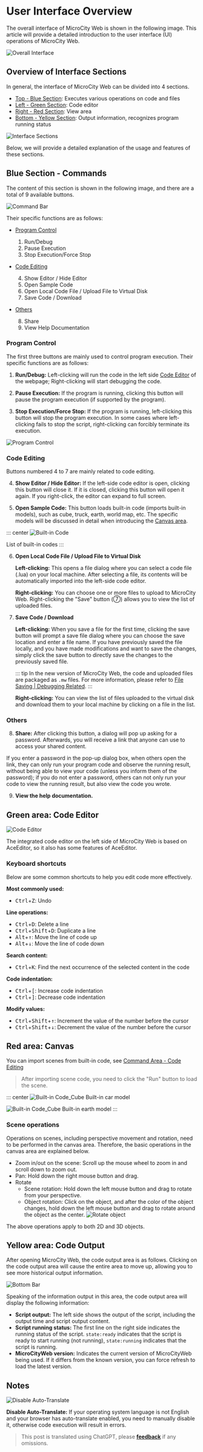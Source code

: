# User Interface Overview
The overall interface of MicroCity Web is shown in the following image. This article will provide a detailed introduction to the user interface (UI) operations of MicroCity Web.

![Overall Interface](../../images/note/MicroCityWeb/WebUIOverview.png)

## Overview of Interface Sections
In general, the interface of MicroCity Web can be divided into 4 sections.
* [Top - Blue Section](#blue-section-commands): Executes various operations on code and files
* [Left - Green Section](#green-section-code-editor): Code editor
* [Right - Red Section](#red-section-canvas): View area
* [Bottom - Yellow Section](#yellow-section-code-output): Output information, recognizes program running status

![Interface Sections](../../images/note/MicroCityWeb/WebUIParts.png)

Below, we will provide a detailed explanation of the usage and features of these sections.

## Blue Section - Commands
The content of this section is shown in the following image, and there are a total of 9 available buttons.

![Command Bar](../../images/note/MicroCityWeb/CommandBar.png)

Their specific functions are as follows:
- [Program Control](#program-control)

  1. Run/Debug
  2. Pause Execution
  3. Stop Execution/Force Stop

- [Code Editing](#code-editing)

  4. Show Editor / Hide Editor
  5. Open Sample Code
  6. Open Local Code File / Upload File to Virtual Disk
  7. Save Code / Download

- [Others](#others)

  8. Share
  9. View Help Documentation

### Program Control
The first three buttons are mainly used to control program execution. Their specific functions are as follows:

1. **Run/Debug:** Left-clicking will run the code in the left side [Code Editor](#green-code-editor) of the webpage; Right-clicking will start debugging the code.

2. **Pause Execution:** If the program is running, clicking this button will pause the program execution (if supported by the program).

3. **Stop Execution/Force Stop:** If the program is running, left-clicking this button will stop the program execution. In some cases where left-clicking fails to stop the script, right-clicking can forcibly terminate its execution.

![Program Control](../../images/note/MicroCityWeb/RunCode.gif)

### Code Editing
Buttons numbered 4 to 7 are mainly related to code editing.

4. **Show Editor / Hide Editor:** If the left-side code editor is open, clicking this button will close it. If it is closed, clicking this button will open it again. If you right-click, the editor can expand to full screen.

5. **Open Sample Code:** This button loads built-in code (imports built-in models), such as cube, truck, earth, world map, etc. The specific models will be discussed in detail when introducing the [Canvas area](#red-canvas-area).

::: center
![Built-in Code](../../images/note/MicroCityWeb/Presets.png)

List of built-in codes
:::

6. **Open Local Code File / Upload File to Virtual Disk**

   **Left-clicking:** This opens a file dialog where you can select a code file (.lua) on your local machine. After selecting a file, its contents will be automatically imported into the left-side code editor.

   **Right-clicking:** You can choose one or more files to upload to MicroCity Web. Right-clicking the "Save" button (⑦) allows you to view the list of uploaded files.

7. **Save Code / Download**

   **Left-clicking:** When you save a file for the first time, clicking the save button will prompt a save file dialog where you can choose the save location and enter a file name. If you have previously saved the file locally, and you have made modifications and want to save the changes, simply click the save button to directly save the changes to the previously saved file.

   ::: tip
   In the new version of MicroCity Web, the code and uploaded files are packaged as `.mw` files.
   For more information, please refer to [File Saving | Debugging Related](./debug.md/#file-saving).
   :::

   **Right-clicking:** You can view the list of files uploaded to the virtual disk and download them to your local machine by clicking on a file in the list.

### Others
8. **Share:** After clicking this button, a dialog will pop up asking for a password. Afterwards, you will receive a link that anyone can use to access your shared content.

If you enter a password in the pop-up dialog box, when others open the link, they can only run your program code and observe the running result, without being able to view your code (unless you inform them of the password); if you do not enter a password, others can not only run your code to view the running result, but also view the code you wrote.

9. **View the help documentation.**

## Green area: Code Editor
![Code Editor](../../images/note/MicroCityWeb/AceEditor.png)

The integrated code editor on the left side of MicroCity Web is based on AceEditor, so it also has some features of AceEditor.

### Keyboard shortcuts
Below are some common shortcuts to help you edit code more effectively.

**Most commonly used:**
* <kbd>Ctrl</kbd>+<kbd>Z</kbd>: Undo

**Line operations:**
* <kbd>Ctrl</kbd>+<kbd>D</kbd>: Delete a line
* <kbd>Ctrl</kbd>+<kbd>Shift</kbd>+<kbd>D</kbd>: Duplicate a line
* <kbd>Alt</kbd>+<kbd>↑</kbd>: Move the line of code up
* <kbd>Alt</kbd>+<kbd>↓</kbd>: Move the line of code down

**Search content:**
* <kbd>Ctrl</kbd>+<kbd>K</kbd>: Find the next occurrence of the selected content in the code

**Code indentation:**
* <kbd>Ctrl</kbd>+<kbd>[</kbd>: Increase code indentation
* <kbd>Ctrl</kbd>+<kbd>]</kbd>: Decrease code indentation

**Modify values:**
* <kbd>Ctrl</kbd>+<kbd>Shift</kbd>+<kbd>↑</kbd>: Increment the value of the number before the cursor
* <kbd>Ctrl</kbd>+<kbd>Shift</kbd>+<kbd>↓</kbd>: Decrement the value of the number before the cursor


## Red area: Canvas
You can import scenes from built-in code, see [Command Area - Code Editing](#代码编辑)
> After importing scene code, you need to click the "Run" button to load the scene.

::: center
![Built-in Code_Cube](../../images/note/MicroCityWeb/Preset_Truck.png)
Built-in car model

![Built-in Code_Cube](../../images/note/MicroCityWeb/Preset_Earth.png)
Built-in earth model
:::

### Scene operations
Operations on scenes, including perspective movement and rotation, need to be performed in the canvas area. Therefore, the basic operations in the canvas area are explained below.
* Zoom in/out on the scene: Scroll up the mouse wheel to zoom in and scroll down to zoom out.
* Pan: Hold down the right mouse button and drag.
* Rotate
  * Scene rotation: Hold down the left mouse button and drag to rotate from your perspective.
  * Object rotation: Click on the object, and after the color of the object changes, hold down the left mouse button and drag to rotate around the object as the center.
  ![Rotate object](../../images/note/MicroCityWeb/ObjectRotate.gif)

The above operations apply to both 2D and 3D objects.

## Yellow area: Code Output
After opening MicroCity Web, the code output area is as follows. Clicking on the code output area will cause the entire area to move up, allowing you to see more historical output information.

![Bottom Bar](../../images/note/MicroCityWeb/BottomBar.gif)

Speaking of the information output in this area, the code output area will display the following information:
* **Script output:** The left side shows the output of the script, including the output time and script output content.
* **Script running status:** The first line on the right side indicates the running status of the script. `state:ready` indicates that the script is ready to start running (not running), `state:running` indicates that the script is running.
* **MicroCityWeb version:** Indicates the current version of MicroCityWeb being used. If it differs from the known version, you can force refresh to load the latest version.

## Notes
![Disable Auto-Translate](../../images/note/MicroCityWeb/AutoTranslate.png)

**Disable Auto-Translate:** If your operating system language is not English and your browser has auto-translate enabled, you need to manually disable it, otherwise code execution will result in errors.

> This post is translated using ChatGPT, please [**feedback**](https://github.com/huuhghhgyg/MicroCityNotes/issues/new) if any omissions.